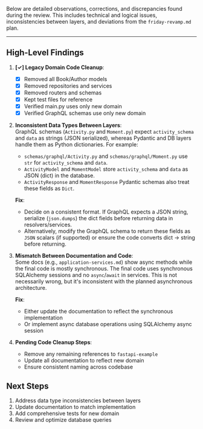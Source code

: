 Below are detailed observations, corrections, and discrepancies found during the review. This includes technical and logical issues, inconsistencies between layers, and deviations from the `friday-revamp.md` plan.

---

## High-Level Findings

1. **[✓] Legacy Domain Code Cleanup**:  
   - [x] Removed all Book/Author models
   - [x] Removed repositories and services
   - [x] Removed routers and schemas
   - [x] Kept test files for reference
   - [x] Verified main.py uses only new domain
   - [x] Verified GraphQL schemas use only new domain

2. **Inconsistent Data Types Between Layers**:  
   GraphQL schemas (`Activity.py` and `Moment.py`) expect `activity_schema` and `data` as strings (JSON serialized), whereas Pydantic and DB layers handle them as Python dictionaries. For example:
   - `schemas/graphql/Activity.py` and `schemas/graphql/Moment.py` use `str` for `activity_schema` and `data`.
   - `ActivityModel` and `MomentModel` store `activity_schema` and `data` as JSON (dict) in the database.
   - `ActivityResponse` and `MomentResponse` Pydantic schemas also treat these fields as `Dict`.

   **Fix**: 
   - Decide on a consistent format. If GraphQL expects a JSON string, serialize (`json.dumps`) the dict fields before returning data in resolvers/services.
   - Alternatively, modify the GraphQL schema to return these fields as `JSON` scalars (if supported) or ensure the code converts dict → string before returning.

3. **Mismatch Between Documentation and Code**:  
   Some docs (e.g., `application-services.md`) show async methods while the final code is mostly synchronous. The final code uses synchronous SQLAlchemy sessions and no `async`/`await` in services. This is not necessarily wrong, but it's inconsistent with the planned asynchronous architecture.

   **Fix**: 
   - Either update the documentation to reflect the synchronous implementation
   - Or implement async database operations using SQLAlchemy async session

4. **Pending Code Cleanup Steps**:
   - Remove any remaining references to `fastapi-example`
   - Update all documentation to reflect new domain
   - Ensure consistent naming across codebase

## Next Steps
1. Address data type inconsistencies between layers
2. Update documentation to match implementation
3. Add comprehensive tests for new domain
4. Review and optimize database queries